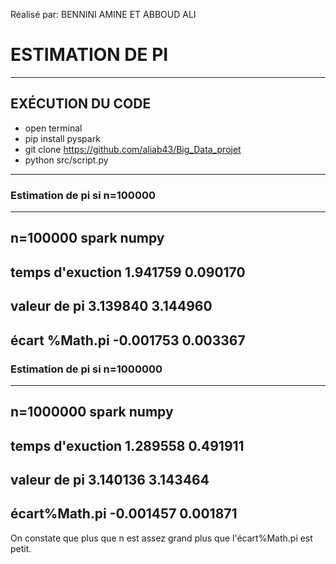 
Réalisé par:
BENNINI AMINE ET ABBOUD ALI
# ESTIMATION DE PI
-------------------------------------
## EXÉCUTION DU CODE
- open terminal
- pip install pyspark
- git clone https://github.com/aliab43/Big_Data_projet
- python src/script.py

-----------------------------------------
### Estimation de pi si n=100000
------------------------------------------------------------
n=100000                spark                   numpy
------------------------------------------------------------
temps d'exuction      1.941759                    0.090170
------------------------------------------------------------
valeur de pi          3.139840                     3.144960
------------------------------------------------------------
écart %Math.pi        -0.001753                      0.003367
------------------------------------------------------------

### Estimation de pi si n=1000000
------------------------------------------------------------
n=1000000                spark                   numpy
------------------------------------------------------------
temps d'exuction      1.289558                  0.491911
------------------------------------------------------------
valeur de pi         3.140136                     3.143464
------------------------------------------------------------
écart%Math.pi        -0.001457                      0.001871
------------------------------------------------------------

On constate que plus que n est assez grand plus que l'écart%Math.pi est petit.

